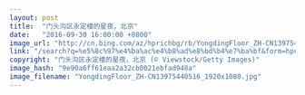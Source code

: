 ```yaml
---
layout: post
title:  "门头沟区永定楼的星夜，北京"
date:   "2016-09-30 16:00:00 +0800"
image_url: "http://cn.bing.com/az/hprichbg/rb/YongdingFloor_ZH-CN13975440516_1920x1080.jpg"
link: "/search?q=%e5%8c%97%e4%ba%ac%e4%b8%ad%e8%bd%b4%e7%ba%bf&form=hpcapt&mkt=zh-cn"
copyright: "门头沟区永定楼的星夜，北京 (© Viewstock/Getty Images)"
image_hash: "9e90a6ff61eaa2a32cb0021ebfad948a"
image_filename: "YongdingFloor_ZH-CN13975440516_1920x1080.jpg"
---
```

